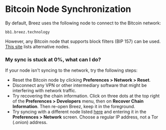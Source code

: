 # Bitcoin Node Synchronization

By default, Breez uses the following node to connect to the Bitcoin network:

<code>bb1.breez.technology</code>

However, any Bitcoin node that supports block filters (BIP 157) can be used.
[This site](https://bitnodes.io/nodes/?q=NODE_COMPACT_FILTERS) lists alternative nodes. 

### My sync is stuck at 0%, what can I do?
If your node isn't syncing to the network, try the following steps:
* Reset the Bitcoin node by clicking **Preferences > Network > Reset**. 
* Disconnect any VPN or other intermediary software that might be interfering with network traffic.
* Try recovering the chain information. Click on three dots at the top right of the **Preferences > Developers** menu, then on **Recover Chain Information**. Then re-open Breez, keep it in the foreground.
* Try syncing with a different node listed [here](https://bitnodes.io/nodes/?q=NODE_COMPACT_FILTERS) and entering it in the **Preferences > Network** screen. Choose a regular IP address, not a Tor (.onion) address. 
